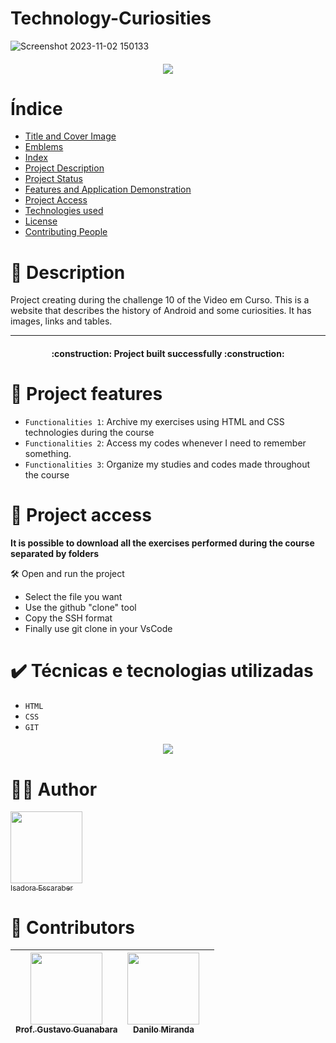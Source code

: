 # Technology-Curiosities

![Screenshot 2023-11-02 150133](https://github.com/IsaEscaraber/Technology-Curiosities/assets/60775472/66f354aa-7efb-4bf9-a610-42ec33bfb639)

<h4 align="center"> 
    <img src="https://img.shields.io/static/v1?label=STATUS&message=COMPLETED&color=2FCB75&style=flat&logo=ghost"/>
</h4>

# Índice 

* [Title and Cover Image](#Title-and-Cover-Image)
* [Emblems](#emblems)
* [Index](#index)
* [Project Description](#project-description)
* [Project Status](#Project-Status)
* [Features and Application Demonstration](#functionalities-and-application-demonstration)
* [Project Access](#project-access)
* [Technologies used](#technologies-used)
* [License](#license)
* [Contributing People](#contributing-people)

# 📖 Description

 Project creating during the challenge 10 of the Video em Curso. This is a website that describes the history of Android and some curiosities. It has images, links and tables.

---
<h4 align="center"> 
    :construction:  Project built successfully :construction:
</h4>

#  :hammer: Project features

- `Functionalities 1`: Archive my exercises using HTML and CSS technologies during the course
- `Functionalities 2`: Access my codes whenever I need to remember something.
- `Functionalities 3`: Organize my studies and codes made throughout the course

  
# 📁 Project access

**It is possible to download all the exercises performed during the course separated by folders**

 🛠️ Open and run the project

  - Select the file you want
  - Use the github "clone" tool
  - Copy the SSH format
  - Finally use git clone in your VsCode

# ✔️ Técnicas e tecnologias utilizadas

- ``HTML``
- ``CSS``
- ``GIT``

<h4 align="center"> <img src="https://img.shields.io/static/v1?label=Lincense&message=MIT&color=FFFF01&style=for-the-badge&logo=ghost"/></h4>

# 👋🤓	Author

 [<img loading="lazy" src="https://avatars.githubusercontent.com/u/60775472?v=4" width=115><br><sub>Isadora Escaraber</sub>](https://github.com/IsaEscaraber) 

# 🤝	Contributors

| [<img loading="lazy" src="https://avatars.githubusercontent.com/u/8683378?v=4" width=115><br><sub>Prof. Gustavo Guanabara</sub>](https://github.com/gustavoguanabara) |  [<img loading="lazy" src="https://avatars.githubusercontent.com/u/60451984?v=4" width=115><br><sub>Danilo Miranda</sub>](https://github.com/danktt) |   |
| :---: | :---: | :---: |
